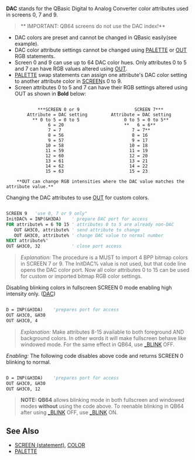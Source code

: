 **DAC** stands for the QBasic Digital to Analog Converter color attributes used in screens 0, 7 and 9.

> ** IMPORTANT: QB64 screens do not use the DAC index!**

* DAC colors are preset and cannot be changed in QBasic easily(see example).
* DAC color attribute settings cannot be changed using [PALETTE](PALETTE) or [OUT](OUT) RGB statements.
* Screen 0 and 9 can use up to 64 DAC color hues. Only attributes 0 to 5 and 7 can have RGB values altered using [OUT](OUT).
* [PALETTE](PALETTE) swap statements can assign one attribute's DAC color setting to another attribute color in [SCREEN](SCREEN)s 0 to 9.
* Screen attributes 0 to 5 and 7 can have their RGB settings altered using OUT as shown in **Bold** below: 

```text

            ***SCREEN 0 or 9                     SCREEN 7***
        Attribute = DAC setting         Attribute = DAC setting
          ** 0 to 5 = 0 to 5                 0 to 5 = 0 to 5**
                6 = 20                       **   6 = 6**
                7 = 7                           7 = 7**
                8 = 56                          8 = 16
                9 = 57                          9 = 17
               10 = 58                         10 = 18
               11 = 59                         11 = 19
               12 = 60                         12 = 20
               13 = 61                         13 = 21
               14 = 62                         14 = 22
               15 = 63                         15 = 23

    **OUT can change RGB intensities where the DAC value matches the attribute value.**

```

Changing the DAC attributes to use [OUT](OUT) for custom colors.

```vb

SCREEN 9   'use 0, 7 or 9 only"
InitDAC% = INP(&H3DA)    ' prepare DAC port for access
FOR attribute% = 6 TO 15 ' attributes 0 to 5 are already non-DAC
   OUT &H3C0, attribute% ' send attribute to change
   OUT &H3C0, attribute% ' change DAC value to normal number
NEXT attribute%"
OUT &H3C0, 32            ' close port access

```

> *Explanation:* The procedure is a MUST to import 4 BPP bitmap colors in SCREEN 7 or 9. The InitDAC% value is not used, but that code line opens the DAC color port. Now all color attributes 0 to 15 can be used for custom or imported bitmap RGB color settings. 

Disabling blinking colors in fullscreen SCREEN 0 mode enabling high intensity only. ([DAC](DAC))

```vb

D = INP(&H3DA)    'prepares port for access
OUT &H3C0, &H30 
OUT &H3C0, 4 

```

> *Explanation:* Make attributes 8-15 available to both foreground AND background colors. In other words it will make fullscreen behave like windowed mode. For the same effect in QB64, use [_BLINK](_BLINK) OFF.

*Enabling:* The following code disables above code and returns SCREEN 0 blinking to normal.

```vb

D = INP(&H3DA)    'prepares port for access
OUT &H3C0, &H30 
OUT &H3C0, 12 

```
> **NOTE: QB64** allows blinking mode in both fullscreen and windowed modes **without** using the code above. To reenable blinking in QB64 after using [_BLINK](_BLINK) OFF, use [_BLINK](_BLINK) ON.

## See Also

* [SCREEN (statement)](SCREEN-(statement)), [COLOR](COLOR) 
* [PALETTE](PALETTE)
